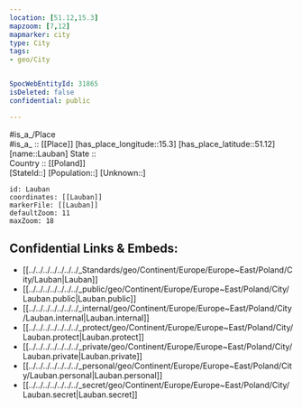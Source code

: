 ```yaml
---
location: [51.12,15.3] 
mapzoom: [7,12] 
mapmarker: city 
type: City
tags:
- geo/City


SpocWebEntityId: 31865
isDeleted: false
confidential: public

---
```

#is_a_/Place  
#is_a_ :: [[Place]] 
[has_place_longitude::15.3] 
[has_place_latitude::51.12] 
[name::Lauban] 
State ::  
Country :: [[Poland]]  
[StateId::] 
[Population::] 
[Unknown::] 


```leaflet
id: Lauban
coordinates: [[Lauban]] 
markerFile: [[Lauban]] 
defaultZoom: 11 
maxZoom: 18
```


## Confidential Links & Embeds: 
- [[../../../../../../../_Standards/geo/Continent/Europe/Europe~East/Poland/City/Lauban|Lauban]] 
- [[../../../../../../../_public/geo/Continent/Europe/Europe~East/Poland/City/Lauban.public|Lauban.public]] 
- [[../../../../../../../_internal/geo/Continent/Europe/Europe~East/Poland/City/Lauban.internal|Lauban.internal]] 
- [[../../../../../../../_protect/geo/Continent/Europe/Europe~East/Poland/City/Lauban.protect|Lauban.protect]] 
- [[../../../../../../../_private/geo/Continent/Europe/Europe~East/Poland/City/Lauban.private|Lauban.private]] 
- [[../../../../../../../_personal/geo/Continent/Europe/Europe~East/Poland/City/Lauban.personal|Lauban.personal]] 
- [[../../../../../../../_secret/geo/Continent/Europe/Europe~East/Poland/City/Lauban.secret|Lauban.secret]] 
